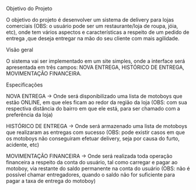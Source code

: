 Objetivo do Projeto

O objetivo do projeto é desenvolver um sistema de delivery para lojas comerciais (OBS: o usuário pode ser um restaurante/loja de roupa, jóia, etc), onde tem vários aspectos e características a respeito de um pedido de entrega ,que deseja entregar na mão do seu cliente com mais agilidade.


Visão geral

O sistema vai ser implementado em um site simples, onde a interface será apresentada em três campos: NOVA ENTREGA, HISTÓRICO DE ENTREGA, MOVIMENTAÇÃO FINANCEIRA.

Especificações 
        
NOVA ENTREGA -> Onde será disponibilizado uma lista de motoboys que estão ONLINE, em que eles ficam ao redor da região da loja (OBS: com sua respectiva distância do bairro em que ele está, para ser chamado com a preferência da loja)

HISTÓRICO DE ENTREGA -> Onde será armazenado uma lista de motoboys que realizaram as entregas com sucesso (OBS: pode existir casos em que os motoboys não conseguiram efetuar delivery, seja por causa do furto, acidente, etc)

MOVIMENTAÇÃO FINANCEIRA -> Onde será realizada toda operação financeira a respeito da conta do usuário, tal como carregar e pagar ao motoboy, via restante do saldo permanente na conta do usuário (OBS: não é possível chamar entregadores, quando o saldo não for suficiente para pagar a taxa de entrega do motoboy)
